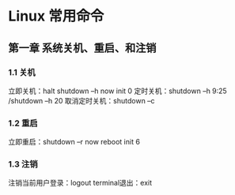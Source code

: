 # Linux 常用命令
## 第一章 系统关机、重启、和注销
### 1.1 关机
立即关机：halt			shutdown –h now 			init  0
定时关机：shutdown –h 9:25 /shutdown –h 20	取消定时关机：shutdown  –c
### 1.2 重启
立即重启：shutdown –r now 		reboot 				init 6 
### 1.3 注销
注销当前用户登录：logout			terminal退出：exit

